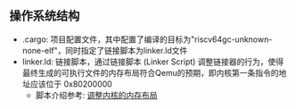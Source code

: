 ## 操作系统结构

* .cargo: 项目配置文件，其中配置了编译的目标为"riscv64gc-unknown-none-elf"，同时指定了链接脚本为linker.ld文件
* linker.ld: 链接脚本，通过链接脚本 (Linker Script) 调整链接器的行为，使得最终生成的可执行文件的内存布局符合Qemu的预期，即内核第一条指令的地址应该位于 0x80200000 
    * 脚本介绍参考: [调整内核的内存布局](http://rcore-os.cn/rCore-Tutorial-Book-v3/chapter1/4first-instruction-in-kernel2.html#id4)
